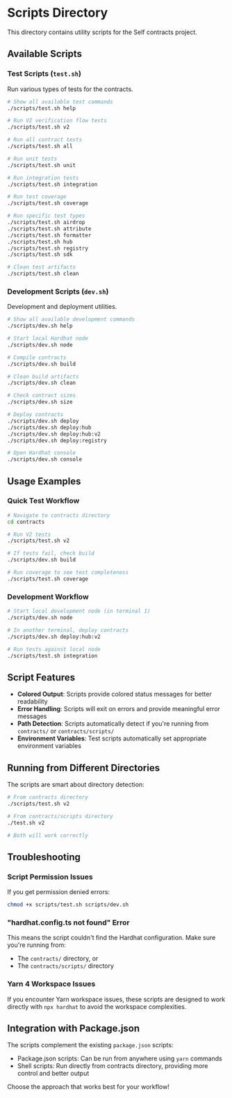 # Scripts Directory

This directory contains utility scripts for the Self contracts project.

## Available Scripts

### Test Scripts (`test.sh`)

Run various types of tests for the contracts.

```bash
# Show all available test commands
./scripts/test.sh help

# Run V2 verification flow tests
./scripts/test.sh v2

# Run all contract tests
./scripts/test.sh all

# Run unit tests
./scripts/test.sh unit

# Run integration tests
./scripts/test.sh integration

# Run test coverage
./scripts/test.sh coverage

# Run specific test types
./scripts/test.sh airdrop
./scripts/test.sh attribute
./scripts/test.sh formatter
./scripts/test.sh hub
./scripts/test.sh registry
./scripts/test.sh sdk

# Clean test artifacts
./scripts/test.sh clean
```

### Development Scripts (`dev.sh`)

Development and deployment utilities.

```bash
# Show all available development commands
./scripts/dev.sh help

# Start local Hardhat node
./scripts/dev.sh node

# Compile contracts
./scripts/dev.sh build

# Clean build artifacts
./scripts/dev.sh clean

# Check contract sizes
./scripts/dev.sh size

# Deploy contracts
./scripts/dev.sh deploy
./scripts/dev.sh deploy:hub
./scripts/dev.sh deploy:hub:v2
./scripts/dev.sh deploy:registry

# Open Hardhat console
./scripts/dev.sh console
```

## Usage Examples

### Quick Test Workflow

```bash
# Navigate to contracts directory
cd contracts

# Run V2 tests
./scripts/test.sh v2

# If tests fail, check build
./scripts/dev.sh build

# Run coverage to see test completeness
./scripts/test.sh coverage
```

### Development Workflow

```bash
# Start local development node (in terminal 1)
./scripts/dev.sh node

# In another terminal, deploy contracts
./scripts/dev.sh deploy:hub:v2

# Run tests against local node
./scripts/test.sh integration
```

## Script Features

- **Colored Output**: Scripts provide colored status messages for better readability
- **Error Handling**: Scripts will exit on errors and provide meaningful error messages
- **Path Detection**: Scripts automatically detect if you're running from `contracts/` or `contracts/scripts/`
- **Environment Variables**: Test scripts automatically set appropriate environment variables

## Running from Different Directories

The scripts are smart about directory detection:

```bash
# From contracts directory
./scripts/test.sh v2

# From contracts/scripts directory
./test.sh v2

# Both will work correctly
```

## Troubleshooting

### Script Permission Issues

If you get permission denied errors:

```bash
chmod +x scripts/test.sh scripts/dev.sh
```

### "hardhat.config.ts not found" Error

This means the script couldn't find the Hardhat configuration. Make sure you're running from:

- The `contracts/` directory, or
- The `contracts/scripts/` directory

### Yarn 4 Workspace Issues

If you encounter Yarn workspace issues, these scripts are designed to work directly with `npx hardhat` to avoid the
workspace complexities.

## Integration with Package.json

The scripts complement the existing `package.json` scripts:

- Package.json scripts: Can be run from anywhere using `yarn` commands
- Shell scripts: Run directly from contracts directory, providing more control and better output

Choose the approach that works best for your workflow!
